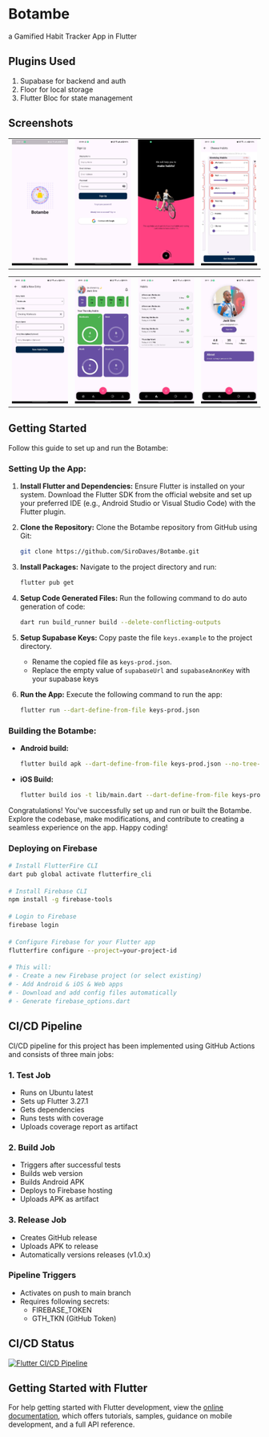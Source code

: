 # Botambe

a Gamified Habit Tracker App in Flutter

## Plugins Used
1. Supabase for backend and auth
2. Floor for local storage
3. Flutter Bloc for state management

## Screenshots
<table>
    <tr>
        <td><img src="screenshots/image1.jpg" width="200px" /></td>
        <td><img src="screenshots/image3.jpg" width="200px" /></td>
        <td><img src="screenshots/image5.jpg" width="200px" /></td>
        <td><img src="screenshots/image4.jpg" width="200px" /></td>
    </tr>
</table>
<table>
    <tr>
        <td><img src="screenshots/image7.jpg" width="200px" /></td>
        <td><img src="screenshots/image8.jpg" width="200px" /></td>
        <td><img src="screenshots/image9.jpg" width="200px" /></td>
        <td><img src="screenshots/image6.jpg" width="200px" /></td>
    </tr>
</table>

## Getting Started

Follow this guide to set up and run the Botambe:

### Setting Up the App:

1. **Install Flutter and Dependencies:** Ensure Flutter is installed on your system. Download the Flutter SDK from the official website and set up your preferred IDE (e.g., Android Studio or Visual Studio Code) with the Flutter plugin.

2. **Clone the Repository:** Clone the Botambe repository from GitHub using Git:

    ```bash
    git clone https://github.com/SiroDaves/Botambe.git
    ```

3. **Install Packages:** Navigate to the project directory and run:

    ```bash
    flutter pub get
    ```

4. **Setup Code Generated Files:** Run the following command to do auto generation of code:

    ```bash
    dart run build_runner build --delete-conflicting-outputs
    ```

5. **Setup Supabase Keys:** Copy paste the file ```keys.example``` to the project directory.
    - Rename the copied file as ```keys-prod.json```. 
    - Replace the empty value of ```supabaseUrl``` and ```supabaseAnonKey``` with your supabase keys

6. **Run the App:** Execute the following command to run the app:

    ```bash
    flutter run --dart-define-from-file keys-prod.json
    ```

### Building the Botambe:

- **Android build:**

    ```bash
    flutter build apk --dart-define-from-file keys-prod.json --no-tree-shake-icons
    ```

- **iOS Build:**

    ```bash
    flutter build ios -t lib/main.dart --dart-define-from-file keys-prod.json --no-tree-shake-icons --build-name
    ```

Congratulations! You've successfully set up and run or built the Botambe. Explore the codebase, make modifications, and contribute to creating a seamless experience on the app. Happy coding!

### Deploying on Firebase
   ```bash
   # Install FlutterFire CLI
   dart pub global activate flutterfire_cli

   # Install Firebase CLI
   npm install -g firebase-tools

   # Login to Firebase
   firebase login

   # Configure Firebase for your Flutter app
   flutterfire configure --project=your-project-id

   # This will:
   # - Create a new Firebase project (or select existing)
   # - Add Android & iOS & Web apps
   # - Download and add config files automatically
   # - Generate firebase_options.dart
   ```

## CI/CD Pipeline

CI/CD pipeline for this project has been implemented using GitHub Actions and consists of three main jobs:

### 1. Test Job
- Runs on Ubuntu latest
- Sets up Flutter 3.27.1
- Gets dependencies
- Runs tests with coverage
- Uploads coverage report as artifact

### 2. Build Job
- Triggers after successful tests
- Builds web version
- Builds Android APK
- Deploys to Firebase hosting
- Uploads APK as artifact

### 3. Release Job
- Creates GitHub release
- Uploads APK to release
- Automatically versions releases (v1.0.x)

### Pipeline Triggers
- Activates on push to main branch
- Requires following secrets:
  - FIREBASE_TOKEN
  - GTH_TKN (GitHub Token)

## CI/CD Status
[![Flutter CI/CD Pipeline](https://github.com/SiroDaves/Botambe/actions/workflows/main.yml/badge.svg)](https://github.com/SiroDaves/Botambe/actions/workflows/main.yml)

## Getting Started with Flutter

For help getting started with Flutter development, view the
[online documentation](https://docs.flutter.dev/), which offers tutorials,
samples, guidance on mobile development, and a full API reference.